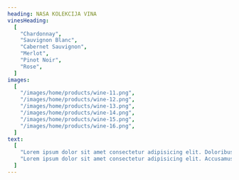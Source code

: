 ```yaml
---
heading: NASA KOLEKCIJA VINA
vinesHeading:
  [
    "Chardonnay",
    "Sauvignon Blanc",
    "Cabernet Sauvignon",
    "Merlot",
    "Pinot Noir",
    "Rose",
  ]
images:
  [
    "/images/home/products/wine-11.png",
    "/images/home/products/wine-12.png",
    "/images/home/products/wine-13.png",
    "/images/home/products/wine-14.png",
    "/images/home/products/wine-15.png",
    "/images/home/products/wine-16.png",
  ]
text:
  [
    "Lorem ipsum dolor sit amet consectetur adipisicing elit. Doloribus consectetur quaerat quos ex inventore.",
    "Lorem ipsum dolor sit amet consectetur adipisicing elit. Accusamus eos illum suscipit? Doloremque inventore dolorum cupiditate sapiente aperiam expedita neque unde sint ad in quisquam totam soluta, voluptates, rem at?",
  ]
---
```

